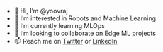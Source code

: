 - 👋 Hi, I’m @yoovraj
- 👀 I’m interested in Robots and Machine Learning
- 🌱 I’m currently learning MLOps
- 💞️ I’m looking to collaborate on Edge ML projects
- 📫 Reach me on [Twitter](https://twitter.com/yoovraj) or [LinkedIn](https://www.linkedin.com/in/yoovraj-shinde/)

